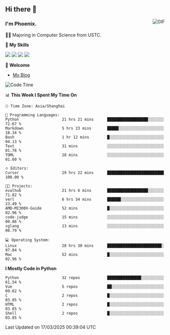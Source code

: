 ## Hi there 👋
<img align="right" alt="GIF" src="https://raw.githubusercontent.com/JoeyBling/JoeyBling/master/pic/pusheencode.gif" />

### I'm Phoenix.

👨‍🎓 Majoring in Computer Science from USTC.

🌟 **My Skills**

![](https://img.shields.io/badge/-Python-3e74a2?style=flat-square&logo=Python&logoColor=fff)
![](https://img.shields.io/badge/-C++-9f62a5?style=flat&logo=cplusplus&logoColor=white)
![](https://img.shields.io/badge/-Linux-185886?style=flat-square&logo=Linux&logoColor=fff)
![](https://img.shields.io/badge/-Rust-ff4136?style=flat-square&logo=Rust&logoColor=fff)

💬 **Welcome**

- [My Blog](https://ysy-phoenix.github.io/)

<!--START_SECTION:waka-->
![Code Time](http://img.shields.io/badge/Code%20Time-1%2C274%20hrs%2019%20mins-blue)

📊 **This Week I Spent My Time On** 

```text
🕑︎ Time Zone: Asia/Shanghai

💬 Programming Languages: 
Python                   21 hrs 21 mins      ██████████████████░░░░░░░   72.67 % 
Markdown                 5 hrs 23 mins       █████░░░░░░░░░░░░░░░░░░░░   18.34 % 
Bash                     1 hr 12 mins        █░░░░░░░░░░░░░░░░░░░░░░░░   04.13 % 
Text                     31 mins             ░░░░░░░░░░░░░░░░░░░░░░░░░   01.76 % 
TOML                     28 mins             ░░░░░░░░░░░░░░░░░░░░░░░░░   01.60 % 

🔥 Editors: 
Cursor                   29 hrs 22 mins      █████████████████████████   100.00 % 

🐱‍💻 Projects: 
evalhub                  21 hrs 6 mins       ██████████████████░░░░░░░   71.82 % 
verl                     6 hrs 54 mins       ██████░░░░░░░░░░░░░░░░░░░   23.49 % 
AMD-MI300X-Guide         52 mins             █░░░░░░░░░░░░░░░░░░░░░░░░   02.96 % 
code-judge               15 mins             ░░░░░░░░░░░░░░░░░░░░░░░░░   00.86 % 
sglang                   13 mins             ░░░░░░░░░░░░░░░░░░░░░░░░░   00.79 % 

💻 Operating System: 
Linux                    28 hrs 30 mins      ████████████████████████░   97.04 % 
Mac                      52 mins             █░░░░░░░░░░░░░░░░░░░░░░░░   02.96 % 
```

**I Mostly Code in Python** 

```text
Python                   32 repos            ███████████████░░░░░░░░░░   61.54 % 
Vue                      5 repos             ██░░░░░░░░░░░░░░░░░░░░░░░   09.62 % 
C                        2 repos             █░░░░░░░░░░░░░░░░░░░░░░░░   03.85 % 
HTML                     2 repos             █░░░░░░░░░░░░░░░░░░░░░░░░   03.85 % 
Shell                    2 repos             █░░░░░░░░░░░░░░░░░░░░░░░░   03.85 % 
```




 Last Updated on 17/03/2025 00:39:04 UTC
<!--END_SECTION:waka-->

<!--
**ysy-phoenix/ysy-phoenix** is a ✨ _special_ ✨ repository because its `README.md` (this file) appears on your GitHub profile.

Here are some ideas to get you started:

- 🔭 I’m currently working on ...
- 🌱 I’m currently learning ...
- 👯 I’m looking to collaborate on ...
- 🤔 I’m looking for help with ...
- 💬 Ask me about ...
- 📫 How to reach me: ...
- 😄 Pronouns: ...
- ⚡ Fun fact: ...
-->

